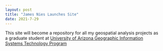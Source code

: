 ```yaml
---
layout: post
title: "James Nies Launches Site"
date: 2021-7-29
---
```


This site will become a repository for all my geospatial analysis projects as a graduate student at [University of Arizona Geographic Information Systems Technology Program](https://gis.arizona.edu/)
